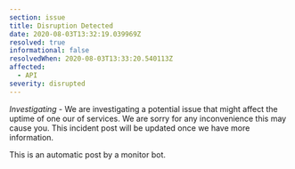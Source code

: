 ```yaml
---
section: issue
title: Disruption Detected
date: 2020-08-03T13:32:19.039969Z
resolved: true
informational: false
resolvedWhen: 2020-08-03T13:33:20.540113Z
affected:
  - API
severity: disrupted
---
```

*Investigating* - We are investigating a potential issue that might affect the uptime of one our of services. We are sorry for any inconvenience this may cause you. This incident post will be updated once we have more information.

This is an automatic post by a monitor bot.
        
